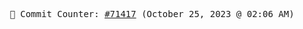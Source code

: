<p align="center">
    <samp>
        📮 Commit Counter: <a href="https://github.com/Javascript-void0/Javascript-void0/commits/main">#71417</a> (October 25, 2023 @ 02:06 AM)
    </samp>
</p>